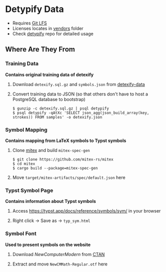 # Detypify Data

- Requires [Git LFS](https://git-lfs.com/)
- Licenses locates in [vendors](./vendors/) folder
- Check [detypify](https://github.com/QuarticCat/detypify) repo for detailed usage

## Where Are They From

### Training Data

**Contains original training data of detexify**

1. Download `detexify.sql.gz` and `symbols.json` from [detexify-data](https://github.com/kirel/detexify-data)

1. Convert training data to JSON (so that others don't have to host a PostgreSQL database to bootstrap)

    ```console
    $ gunzip -c detexify.sql.gz | psql detypify
    $ psql detypify -qAtXc 'SELECT json_agg(json_build_array(key, strokes)) FROM samples' -o detexify.json
    ```

### Symbol Mapping

**Contains mapping from LaTeX symbols to Typst symbols**

1. Clone [mitex](https://github.com/mitex-rs/mitex) and build `mitex-spec-gen`

    ```console
    $ git clone https://github.com/mitex-rs/mitex
    $ cd mitex
    $ cargo build --package=mitex-spec-gen
    ```

1. Move `target/mitex-artifacts/spec/default.json` here

### Typst Symbol Page

**Contains information about Typst symbols**

1. Access https://typst.app/docs/reference/symbols/sym/ in your browser

1. Right click -> Save as -> `typ_sym.html`

### Symbol Font

**Used to present symbols on the website**

1. Download *NewComputerModern* from [CTAN](https://ctan.org/pkg/newcomputermodern?lang=en)

1. Extract and move `NewCMMath-Regular.otf` here
